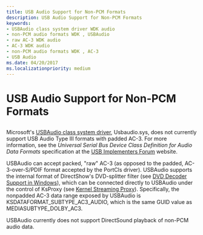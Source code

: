 ```yaml
---
title: USB Audio Support for Non-PCM Formats
description: USB Audio Support for Non-PCM Formats
keywords:
- USBAudio class system driver WDK audio
- non-PCM audio formats WDK , USBAudio
- raw AC-3 WDK audio
- AC-3 WDK audio
- non-PCM audio formats WDK , AC-3
- USB Audio
ms.date: 04/20/2017
ms.localizationpriority: medium
---
```


# USB Audio Support for Non-PCM Formats


## <span id="usb_audio_support_for_non_pcm_formats"></span><span id="USB_AUDIO_SUPPORT_FOR_NON_PCM_FORMATS"></span>


Microsoft's [USBAudio class system driver](kernel-mode-wdm-audio-components.md#usbaudio_class_system_driver), Usbaudio.sys, does not currently support USB Audio Type III formats with padded AC-3. For more information, see the *Universal Serial Bus Device Class Definition for Audio Data Formats* specification at the [USB Implementers Forum](https://www.usb.org/) website.

USBAudio can accept packed, "raw" AC-3 (as opposed to the padded, AC-3-over-S/PDIF format accepted by the PortCls driver). USBAudio supports the internal format of DirectShow's DVD-splitter filter (see [DVD Decoder Support in Windows](../stream/dvd-decoder-support-in-windows.md)), which can be connected directly to USBAudio under the control of KsProxy (see [Kernel Streaming Proxy](/windows-hardware/drivers/ddi/_stream/index)). Specifically, the nonpadded AC-3 data range exposed by USBAudio is KSDATAFORMAT\_SUBTYPE\_AC3\_AUDIO, which is the same GUID value as MEDIASUBTYPE\_DOLBY\_AC3.

USBAudio currently does not support DirectSound playback of non-PCM audio data.

 

